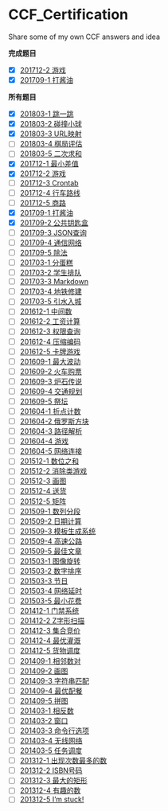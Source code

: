 # CCF_Certification
Share some of my own CCF answers and idea

**完成题目**  

- [x] [201712-2 游戏](src/201712/201712-2.py)
- [x] [201709-1 打酱油](src/201709/201709-1.py)  

**所有题目**  

- [x] [201803-1 跳一跳](src/201803/201803-1.py)  
- [x] [201803-2 碰撞小球](src/201803/201803-2.py)  
- [x] [201803-3 URL映射](src/201803/201803-3.py) 
- [ ] [201803-4 棋局评估](src/201803/201803-4.py)  
- [ ] [201803-5 二次求和](src/201803/201803-5.py)  
- [x] [201712-1 最小差值](src/201712/201712-1.py) 
- [x] [201712-2 游戏](src/201712/201712-2.py)  
- [ ] [201712-3 Crontab](src/201712/201712-3.py)  
- [ ] [201712-4 行车路线](src/201712/201712-4.py)  
- [ ] [201712-5 商路](src/201712/201712-5.py)  
- [x] [201709-1 打酱油](src/201709/201709-1.py)  
- [x] [201709-2 公共钥匙盒](src/201709/201709-2.py)  
- [ ] [201709-3 JSON查询](src/201709/201709-3.py)  
- [ ] [201709-4 通信网络](src/201709/201709-4.py)  
- [ ] [201709-5 除法](src/201709/201709-5.py)  
- [ ] [201703-1 分蛋糕](src/201703/201703-1.py)  
- [ ] [201703-2 学生排队](src/201703/201703-2.py)  
- [ ] [201703-3 Markdown](src/201703/201703-3.py)  
- [ ] [201703-4 地铁修建](src/201703/201703-4.py)  
- [ ] [201703-5 引水入城](src/201703/201703-5.py)  
- [ ] [201612-1 中间数](src/201612/201612-1.py)  
- [ ] [201612-2 工资计算](src/201612/201612-2.py)  
- [ ] [201612-3 权限查询](src/201612/201612-3.py)  
- [ ] [201612-4 压缩编码](src/201612/201612-4.py)  
- [ ] [201612-5 卡牌游戏](src/201612/201612-5.py)  
- [ ] [201609-1 最大波动](src/201609/201609-1.py)  
- [ ] [201609-2 火车购票](src/201609/201609-2.py)  
- [ ] [201609-3 炉石传说](src/201609/201609-3.py)  
- [ ] [201609-4 交通规划](src/201609/201609-4.py)  
- [ ] [201609-5 祭坛](src/201609/201609-5.py)  
- [ ] [201604-1 折点计数](src/201604/201604-1.py)  
- [ ] [201604-2 俄罗斯方块](src/201604/201604-2.py)  
- [ ] [201604-3 路径解析](src/201604/201604-3.py)  
- [ ] [201604-4 游戏](src/201604/201604-4.py)  
- [ ] [201604-5 网络连接](src/201604/201604-5.py)  
- [ ] [201512-1 数位之和](src/201512/201512-1.py)  
- [ ] [201512-2 消除类游戏](src/201512/201512-2.py)  
- [ ] [201512-3 画图](src/201512/201512-3.py)  
- [ ] [201512-4 送货](src/201512/201512-4.py)  
- [ ] [201512-5 矩阵](src/201512/201512-5.py)  
- [ ] [201509-1 数列分段](src/201509/201509-1.py)  
- [ ] [201509-2 日期计算](src/201509/201509-2.py)  
- [ ] [201509-3 模板生成系统](src/201509/201509-3.py)  
- [ ] [201509-4 高速公路](src/201509/201509-4.py)  
- [ ] [201509-5 最佳文章](src/201509/201509-5.py)  
- [ ] [201503-1 图像旋转](src/201503/201503-1.py)  
- [ ] [201503-2 数字排序](src/201503/201503-2.py)  
- [ ] [201503-3 节日](src/201503/201503-3.py)  
- [ ] [201503-4 网络延时](src/201503/201503-4.py)  
- [ ] [201503-5 最小花费](src/201503/201503-5.py)  
- [ ] [201412-1 门禁系统](src/201412/201412-1.py)  
- [ ] [201412-2 Z字形扫描](src/201412/201412-2.py)  
- [ ] [201412-3 集合竞价](src/201412/201412-3.py)  
- [ ] [201412-4 最优灌溉](src/201412/201412-4.py)  
- [ ] [201412-5 货物调度](src/201412/201412-5.py)  
- [ ] [201409-1 相邻数对](src/201409/201409-1.py)  
- [ ] [201409-2 画图](src/201409/201409-2.py)  
- [ ] [201409-3 字符串匹配](src/201409/201409-3.py)  
- [ ] [201409-4 最优配餐](src/201409/201409-4.py)  
- [ ] [201409-5 拼图](src/201409/201409-5.py)  
- [ ] [201403-1 相反数](src/201403/201403-1.py)  
- [ ] [201403-2 窗口](src/201403/201403-2.py)  
- [ ] [201403-3 命令行选项](src/201403/201403-3.py)  
- [ ] [201403-4 无线网络](src/201403/201403-4.py)  
- [ ] [201403-5 任务调度](src/201403/201403-5.py)  
- [ ] [201312-1 出现次数最多的数](src/201312/201312-1.py)  
- [ ] [201312-2 ISBN号码](src/201312/201312-2.py)  
- [ ] [201312-3 最大的矩形](src/201312/201312-3.py)  
- [ ] [201312-4 有趣的数](src/201312/201312-4.py)  
- [ ] [201312-5 I’m stuck!](src/201312/201312-5.py)  
